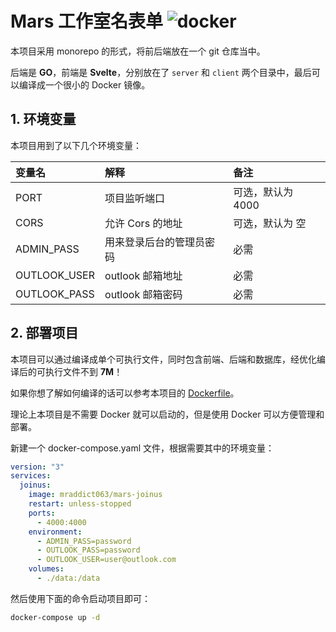 # Mars 工作室名表单 ![docker](https://github.com/njtech-mars/joinus/actions/workflows/docker.yml/badge.svg)

本项目采用 monorepo 的形式，将前后端放在一个 git 仓库当中。

后端是 **GO**，前端是 **Svelte**，分别放在了 `server` 和 `client` 两个目录中，最后可以编译成一个很小的 Docker 镜像。

## 1. 环境变量

本项目用到了以下几个环境变量：

| 变量名       | 解释                     | 备注              |
| :----------- | :----------------------- | :---------------- |
| PORT         | 项目监听端口             | 可选，默认为 4000 |
| CORS         | 允许 Cors 的地址         | 可选，默认为 空   |
| ADMIN_PASS   | 用来登录后台的管理员密码 | 必需              |
| OUTLOOK_USER | outlook 邮箱地址         | 必需              |
| OUTLOOK_PASS | outlook 邮箱密码         | 必需              |

## 2. 部署项目

本项目可以通过编译成单个可执行文件，同时包含前端、后端和数据库，经优化编译后的可执行文件不到 **7M**！

如果你想了解如何编译的话可以参考本项目的 [Dockerfile](Dockerfile)。

理论上本项目是不需要 Docker 就可以启动的，但是使用 Docker 可以方便管理和部署。

新建一个 docker-compose.yaml 文件，根据需要其中的环境变量：

```yaml
version: "3"
services:
  joinus:
    image: mraddict063/mars-joinus
    restart: unless-stopped
    ports:
      - 4000:4000
    environment:
      - ADMIN_PASS=password
      - OUTLOOK_PASS=password
      - OUTLOOK_USER=user@outlook.com
    volumes:
      - ./data:/data
```

然后使用下面的命令启动项目即可：

```sh
docker-compose up -d
```
